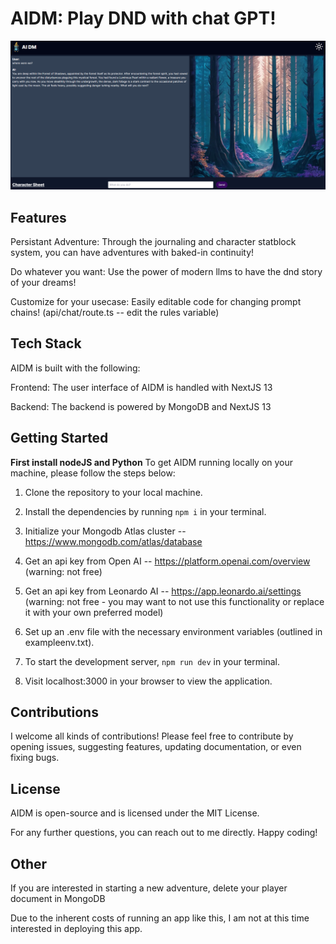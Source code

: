 # AIDM: Play DND with chat GPT!

![image](./public/aidmimage.png)

## Features
Persistant Adventure: Through the journaling and character statblock system, you can have adventures with baked-in continuity!

Do whatever you want: Use the power of modern llms to have the dnd story of your dreams!

Customize for your usecase: Easily editable code for changing prompt chains! (api/chat/route.ts -- edit the rules variable)

## Tech Stack
AIDM is built with the following:

Frontend: The user interface of AIDM is handled with NextJS 13

Backend: The backend is powered by MongoDB and NextJS 13

## Getting Started
**First install nodeJS and Python**
To get AIDM running locally on your machine, please follow the steps below:

1. Clone the repository to your local machine.

2. Install the dependencies by running `npm i` in your terminal.

3. Initialize your Mongodb Atlas cluster -- https://www.mongodb.com/atlas/database

4. Get an api key from Open AI -- https://platform.openai.com/overview (warning: not free)

5. Get an api key from Leonardo AI -- https://app.leonardo.ai/settings (warning: not free - you may want to not use this functionality or replace it with your own preferred model)

6. Set up an .env file with the necessary environment variables (outlined in exampleenv.txt).

7. To start the development server, `npm run dev` in your terminal.

8. Visit localhost:3000 in your browser to view the application.

## Contributions
I welcome all kinds of contributions! Please feel free to contribute by opening issues, suggesting features, updating documentation, or even fixing bugs.

## License
AIDM is open-source and is licensed under the MIT License.

For any further questions, you can reach out to me directly. Happy coding!

## Other
If you are interested in starting a new adventure, delete your player document in MongoDB

Due to the inherent costs of running an app like this, I am not at this time interested in deploying this app.
